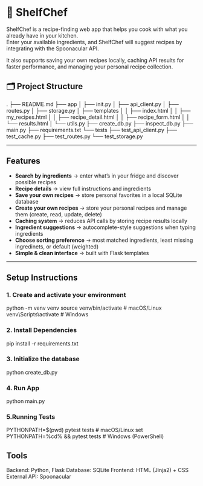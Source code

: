 # 🥘 ShelfChef

ShelfChef is a recipe-finding web app that helps you cook with what you already have in your kitchen.  
Enter your available ingredients, and ShelfChef will suggest recipes by integrating with the Spoonacular API.  

It also supports saving your own recipes locally, caching API results for faster performance, and managing your personal recipe collection.

## 🗂 Project Structure

.
├── README.md
├── app
│   ├── init.py
│   ├── api_client.py
│   ├── routes.py
│   ├── storage.py
│   ├── templates
│   │   ├── index.html
│   │   ├── my_recipes.html
│   │   ├── recipe_detail.html
│   │   ├── recipe_form.html
│   │   └── results.html
│   └── utils.py
├── create_db.py
├── inspect_db.py
├── main.py
├── requirements.txt
└── tests
├── test_api_client.py
├── test_cache.py
├── test_routes.py
└── test_storage.py

---

## Features

- **Search by ingredients** → enter what’s in your fridge and discover possible recipes 
- **Recipe details** → view full instructions and ingredients
- **Save your own recipes** → store personal favorites in a local SQLite database
- **Create your own recipes** → store your personal recipes and manage them (create, read, update, delete)
- **Caching system** → reduces API calls by storing recipe results locally 
- **Ingredient suggestions** → autocomplete-style suggestions when typing ingredients
- **Choose sorting preference** → most matched ingredients, least missing ingredinets, or default (weighted)
- **Simple & clean interface** → built with Flask templates

---

## Setup Instructions

### 1. Create and activate your environment
python -m venv venv
source venv/bin/activate     # macOS/Linux
venv\Scripts\activate        # Windows

### 2. Install Dependencies
pip install -r requirements.txt

### 3. Initialize the database
python create_db.py

### 4. Run App
python main.py

### 5.Running Tests
PYTHONPATH=$(pwd) pytest tests     # macOS/Linux
set PYTHONPATH=%cd% && pytest tests # Windows (PowerShell)

## Tools
Backend: Python, Flask
Database: SQLite
Frontend: HTML (Jinja2) + CSS
External API: Spoonacular
